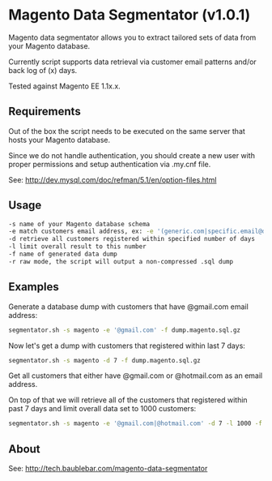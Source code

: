 Magento Data Segmentator  (v1.0.1)
==========================

Magento data segmentator allows you to extract tailored sets of data from your Magento database.

Currently script supports data retrieval via customer email patterns and/or back log of (x) days. 

Tested against Magento EE 1.1x.x.

Requirements
-----
Out of the box the script needs to be executed on the same server that hosts your Magento database.

Since we do not handle authentication, you should create a new user with proper permissions
and setup authentication via .my.cnf file.

See: http://dev.mysql.com/doc/refman/5.1/en/option-files.html

Usage
-----

```bash
-s name of your Magento database schema
-e match customers email address, ex: -e '(generic.com|specific.email@domain.com)'
-d retrieve all customers registered within specified number of days
-l limit overall result to this number
-f name of generated data dump
-r raw mode, the script will output a non-compressed .sql dump
```

Examples
-----

Generate a database dump with customers that have @gmail.com email address:

```bash
segmentator.sh -s magento -e '@gmail.com' -f dump.magento.sql.gz
```

Now let's get a dump with customers that registered within last 7 days:

```bash
segmentator.sh -s magento -d 7 -f dump.magento.sql.gz
```

Get all customers that either have @gmail.com or @hotmail.com as an email address. 

On top of that we will retrieve all of the customers that registered within past 7 days and limit overall data set
to 1000 customers:

```bash
segmentator.sh -s magento -e '@gmail.com|@hotmail.com' -d 7 -l 1000 -f dump.magento.sql.gz
```

About
-----

See: http://tech.baublebar.com/magento-data-segmentator
